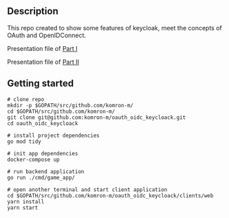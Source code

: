 ## Description

This repo created to show some features of keycloak, meet the concepts of OAuth and OpenIDConnect.

Presentation file of [Part I](https://)

Presentation file of [Part II](https://)

## Getting started

```shell
# clone repo
mkdir -p $GOPATH/src/github.com/komron-m/
cd $GOPATH/src/github.com/komron-m/
git clone git@github.com:komron-m/oauth_oidc_keycloack.git
cd oauth_oidc_keycloack

# install project dependencies
go mod tidy

# init app dependencies
docker-compose up

# run backend application
go run ./cmd/game_app/

# open another terminal and start client application
cd $GOPATH/src/github.com/komron-m/oauth_oidc_keycloack/clients/web
yarn install
yarn start
```
